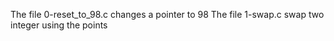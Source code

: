 The file 0-reset_to_98.c changes a pointer to 98
The file 1-swap.c swap two integer using the points
